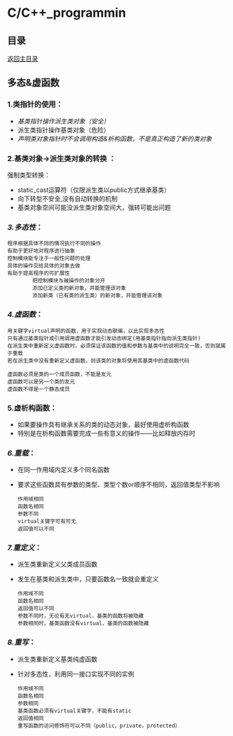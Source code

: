 # C/C++_programmin

## 目录
[返回主目录](https://github.com/NightBonsai/C-C-_programming/blob/main/README.md)

## 多态&虚函数

### 1.类指针的使用：
- *基类指针操作派生类对象（安全）*
- 派生类指针操作基类对象（危险）
- *声明类对象指针时不会调用构造&析构函数，不是真正构造了新的类对象*

### 2.基类对象→派生类对象的转换 ：
强制类型转换：<br>
- static_cast运算符（仅限派生类以public方式继承基类）
- 向下转型不安全,没有自动转换的机制
- 基类对象空间可能没派生类对象空间大，强转可能出问题

### *3.多态性*：

    程序根据具体不同的情况执行不同的操作
    有助于更好地对程序进行抽象
    控制模块能专注于一般性问题的处理
    具体的操作交给具体的对象去做
    有助于提高程序的可扩展性
		    把控制模块与被操作的对象分开
		    添加已定义类的新对象，并能管理该对象
		    添加新类（已有类的派生类）的新对象，并能管理该对象

### *4.虚函数*：

    用关键字virtual声明的函数，用于实现动态联编，以此实现多态性
    只有通过基类指针或引用调用虚函数才能引发动态绑定(用基类指针指向派生类指针)
    在派生类中重新定义虚函数时，必须保证该函数的值和参数与基类中的说明完全一致，否则就属于重载
    若在派生类中没有重新定义虚函数，则该类的对象将使用其基类中的虚函数代码

    虚函数必须是类的一个成员函数，不能是友元
    虚函数可以是另一个类的友元
    虚函数不得是一个静态成员
		
### 5.虚析构函数：
- 如果要操作具有继承关系的类的动态对象，最好使用虚析构函数
- 特别是在析构函数需要完成一些有意义的操作——比如释放内存时

### *6.重载*：
- 在同一作用域内定义多个同名函数
- 要求这些函数具有参数的类型、类型个数or顺序不相同，返回值类型不影响

      作用域相同
      函数名相同
      参数不同
      virtual关键字可有可无
      返回值可以不同

### *7.重定义*：
- 派生类重新定义父类成员函数
- 发生在基类和派生类中，只要函数名一致就会重定义

      作用域不同
      函数名相同
      返回值可以不同
      参数不同时，无论有无virtual，基类的函数将被隐藏
      参数相同时，基类函数没有virtual，基类的函数被隐藏

### *8.重写*：
- 派生类重新定义基类纯虚函数
- 针对多态性，利用同一接口实现不同的实例

      作用域不同
      函数名相同
      参数相同
      基类函数必须有virtual关键字，不能有static
      返回值相同
      重写函数的访问修饰符可以不同（public，private，protected）
  
